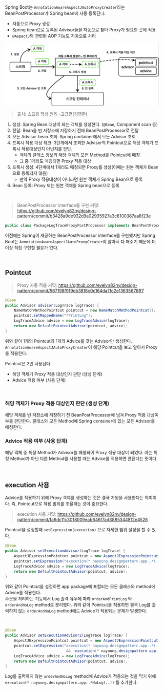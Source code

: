 Spring Boot는 ```AnnotationAwareAspectJAutoProxyCreater```라는 BeanPostProcessor가 Spring bean에 자동 등록된다.

- 자동으로 Proxy 생성
- Spring bean으로 등록된 Advisor들을 자동으로 찾아 Proxy가 필요한 곳에 적용
- ```@AspectJ```와 관련된 AOP 기능도 자동으로 처리

![png](/Server/_img/BeanPostProcessor/BeanPostProcessor(3).png)

> 출처: 스프링 핵심 원리 -고급편(김영한)


1. 생성: Spring Bean 대상이 되는 객체를 생성한다. (```@Bean```, Component scan 등)
2. 전달: Bean을 빈 저장소에 저장하기 전에 BeanPostProcessor로 전달
3. 모든 Advisor bean 조회: Spring container에서 모든 Advisor 조회
4. 프록시 적용 대상 체크: 3단계에서 조회한 Advisor의 Pointcut으로 해당 객체가 프록시 적용대상인지 아닌지를 판단.
    * 객체의 클래스 정보와 해당 객체의 모든 Method를 Pointcut에 매칭
    * 그 중 1개라도 매칭되면 Proxy 적용 대상
5. 프록시 생성: 4단계에서 1개라도 매칭되면 Proxy를 생성(이때는 원본 객체가 Bean으로 등록되지 않음)
    * 만약 Proxy 적용대상이 아니라면 원본 객체가 Spring Bean으로 등록
6. Bean 등록: Proxy 또는 원본 객체를 Spring bean으로 등록

<br>

> BeanPostProcessor interface를 구현 커밋: https://github.com/evelyn82ny/design-pattern/commit/b3428a9de932d9a02935927a3c8100387aa8f23e

```java
public class PackageLogTraceProxyPostProcessor implements BeanPostProcessor {...}
```
이전에는 Spring이 제공하는 BeanPostProcessor interface를 구현했지만 Spring Boot는 ```AnnotationAwareAspectJAutoProxyCreater```이 알아서 다 해주기 때문에 더 이상 직접 구현할 필요가 없다.

<br>

## Pointcut

> Proxy 자동 적용 커밋: https://github.com/evelyn82ny/design-pattern/commit/567198f919eb3818c0c164da7fc2e13635678ff7

```java
@Bean
public Advisor advisor(LogTrace logTrace) {
	NameMatchMethodPointcut pointcut = new NameMatchMethodPointcut();
    pointcut.setMappedName("*PrintLog");
    LogTraceAdvice advice = new LogTraceAdvice(logTrace);
    return new DefaultPointcutAdvisor(pointcut, advice);
}
```
위와 같이 1개의 Pointcut과 1개의 Advice를 갖는 Advisor만 생성한다.
```AnnotationAwareAspectJAutoProxyCreater```이 해당 Pointcut을 보고 알아서 Proxy를 적용한다.
<br>

Pointcut은 2번 사용된다.

- 해당 객체가 Proxy 적용 대상인지 판단 (생성 단계)
- Advice 적용 여부 (사용 단계)

<br>

### 해당 객체가 Proxy 적용 대상인지 판단 (생성 단계)

해당 객체를 빈 저장소에 저장하기 전 BeanPostProcessor에 넘겨 Proxy 적용 대상여부를 판단한다.
클래스와 모든 Method에 Spring container에 있는 모든 Advisor를 매칭한다.
<br>

### Advice 적용 여부 (사용 단계)

해당 객체 중 특정 Method가 Advisor를 매칭되어 Proxy 적용 대상이 되었다. 
이는 특정 Method가 아닌 다른 Method를 사용할 때는 Advice를 적용하면 안된다는 뜻이다.

<br>

## execution 사용

Advice를 적용하기 위해 Proxy 객체를 생성하는 것은 결국 자원을 사용한다는 의미이다. 
즉, Pointcut으로 적용 범위를 조율하는 것이 중요한다.

> execution 사용 커밋: https://github.com/evelyn82ny/design-pattern/commit/fa6dc11c3018009eab646f7ad38853448f2e4528

Pointcut을 설정할때 ```setExpression(execution)``` 으로 자세한 범위 설정을 할 수 있다.

```java
@Bean
public Advisor setExecutionAdvisor(LogTrace logTrace) {
	AspectJExpressionPointcut pointcut = new AspectJExpressionPointcut();
    pointcut.setExpression("execution(* nayoung.designpattern.app..*(..))");
    LogTraceAdvice advice = new LogTraceAdvice(logTrace);
    return new DefaultPointcutAdvisor(pointcut, advice);
}
```
위와 같이 Pointcut을 설정하면 app package에 포함되는 모든 클래스와 method에 Advice를 적용한다.
<br>
주문을 처리하는 기능에서 Log 출력 유무에 따라 ```orderAndPrintLog``` 와 ```orderAndNoLog``` method로 분리했다. 
위와 같이 Pointcut을 적용하면 결국 Log를 출력하지 않는 ```orderAndNoLog``` method에도 Advice가 적용되는 문제가 발생한다.

<br>

```java
@Bean
public Advisor setExecutionAdvisor2(LogTrace logTrace) {
	AspectJExpressionPointcut pointcut = new AspectJExpressionPointcut();
    pointcut.setExpression("execution(* nayoung.designpattern.app..*(..)) 
    						&& !execution(* nayoung.designpattern.app..*NoLog(..))");
    LogTraceAdvice advice = new LogTraceAdvice(logTrace);
    return new DefaultPointcutAdvisor(pointcut, advice);
}
```
Log를 출력하지 않는 ```orderAndNoLog``` method에 Advice가 적용되는 것을 막기 위해 ```execution(* nayoung.designpattern.app..*NoLog(..))``` 를 추가한다.